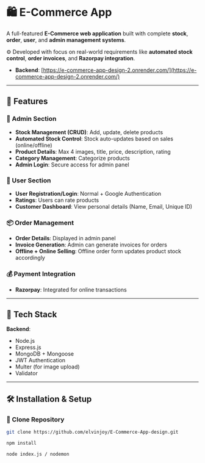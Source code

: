 # 🛍️ E-Commerce App

A full-featured **E-Commerce web application** built with complete **stock**, **order**, **user**, and **admin management systems**.

⚙️ Developed with focus on real-world requirements like **automated stock control**, **order invoices**, and **Razorpay integration**.

- **Backend**: [https://e-commerce-app-design-2.onrender.com/](https://e-commerce-app-design-2.onrender.com/)

---

## 🔧 Features

### 🛒 Admin Section

- **Stock Management (CRUD)**: Add, update, delete products  
- **Automated Stock Control**: Stock auto-updates based on sales (online/offline)  
- **Product Details**: Max 4 images, title, price, description, rating  
- **Category Management**: Categorize products  
- **Admin Login**: Secure access for admin panel  

### 👤 User Section

- **User Registration/Login**: Normal + Google Authentication  
- **Ratings**: Users can rate products  
- **Customer Dashboard**: View personal details (Name, Email, Unique ID)  

### 📦 Order Management

- **Order Details**: Displayed in admin panel  
- **Invoice Generation**: Admin can generate invoices for orders  
- **Offline + Online Selling**: Offline order form updates product stock accordingly  

### 💰 Payment Integration

- **Razorpay**: Integrated for online transactions  

---

## 🧰 Tech Stack

**Backend**:
- Node.js  
- Express.js  
- MongoDB + Mongoose  
- JWT Authentication  
- Multer (for image upload)  
- Validator  

---

## 🛠 Installation & Setup

### 📁 Clone Repository

```sh
git clone https://github.com/elvinjoy/E-Commerce-App-design.git

npm install

node index.js / nodemon

